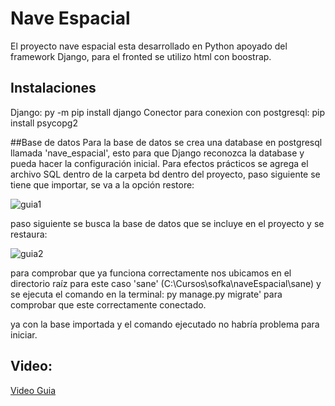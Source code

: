 # Nave Espacial

El proyecto nave espacial esta desarrollado en Python apoyado del framework Django, para el fronted se utilizo html con boostrap.

## Instalaciones

Django: py -m pip install django
Conector para conexion con postgresql: pip install psycopg2

##Base de datos
Para la base de datos se crea una database en postgresql llamada 'nave_espacial', esto para que Django reconozca la database y pueda hacer la configuración inicial.
Para efectos prácticos se agrega el archivo SQL dentro de la carpeta bd dentro del proyecto, paso siguiente se tiene que importar, se va a la opción restore:

![guia1](https://user-images.githubusercontent.com/111818427/217013148-97078257-d988-494d-ac82-d4a131f15011.jpg)

paso siguiente se busca la base de datos que se incluye en el proyecto y se restaura:

![guia2](https://user-images.githubusercontent.com/111818427/217013396-395e9598-705f-422c-9aae-feeed1830630.jpg)

para comprobar que ya funciona correctamente nos ubicamos en el directorio raíz para este caso 'sane' (C:\Cursos\sofka\naveEspacial\sane) y se ejecuta el comando en la terminal: py manage.py migrate' para comprobar que este correctamente conectado.

ya con la base importada y el comando ejecutado no habría problema para iniciar.

## Video:

[Video Guia](https://www.youtube.com/watch?v=ZC_wu2lAu8o)



